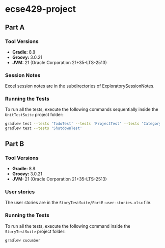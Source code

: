 # ecse429-project

## Part A

### Tool Versions
- **Gradle:** 8.8
- **Groovy:** 3.0.21
- **JVM:** 21 (Oracle Corporation 21+35-LTS-2513)

### Session Notes
Excel session notes are in the subdirectories of ExploratorySessionNotes.

### Running the Tests
To run all the tests, execute the following commands sequentially inside the `UnitTestSuite` project folder:

```bash
gradlew test --tests 'TodoTest' --tests 'ProjectTest' --tests 'CategoryTest'
gradlew test --tests 'ShutdownTest'
```

## Part B

### Tool Versions
- **Gradle:** 8.8
- **Groovy:** 3.0.21
- **JVM:** 21 (Oracle Corporation 21+35-LTS-2513)

### User stories
The user stories are in the `StoryTestSuite/PartB-user-stories.xlsx` file.

### Running the Tests
To run all the tests, execute the following command inside the `StoryTestSuite` project folder:

```bash
gradlew cucumber
```
